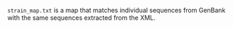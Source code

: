 ``strain_map.txt`` is a map that matches individual sequences from GenBank with the same sequences extracted from the XML.
